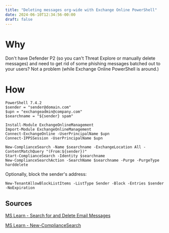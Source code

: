 ```yaml
---
title: "Deleting messages org-wide with Exchange Online PowerShell"
date: 2024-06-10T12:34:56-00:00
draft: false
---
```


# Why

Don't have Defender P2 (so you can't Threat Explore or manually delete messages) and need to get rid of some phishing messages batched out to your users? Not a problem (while Exchange Online PowerShell is around.)

# How

```pwsh
PowerShell 7.4.2
$sender = "sender@domain.com"
$upn = "exchangeadmin@company.com"
$searchname = "${sender} spam"

Install-Module ExchangeOnlineManagement
Import-Module ExchangeOnlineManagement
Connect-ExchangeOnline -UserPrincipalName $upn
Connect-IPPSSession -UserPrincipalName $upn

New-ComplianceSearch -Name $searchname -ExchangeLocation All -ContentMatchQuery "(From:${sender})"
Start-ComplianceSearch -Identity $searchname
New-ComplianceSearchAction -SearchName $searchname -Purge -PurgeType harddelete
```

Optionally, block the sender's address:

```pwsh
New-TenantAllowBlockListItems -ListType Sender -Block -Entries $sender -NoExpiration
```

## Sources

[MS Learn - Search for and Delete Email Messages](https://learn.microsoft.com/en-us/purview/ediscovery-search-for-and-delete-email-messages)

[MS Learn - New-ComplianceSearch](https://learn.microsoft.com/en-us/powershell/module/exchange/new-compliancesearch?view=exchange-ps)
